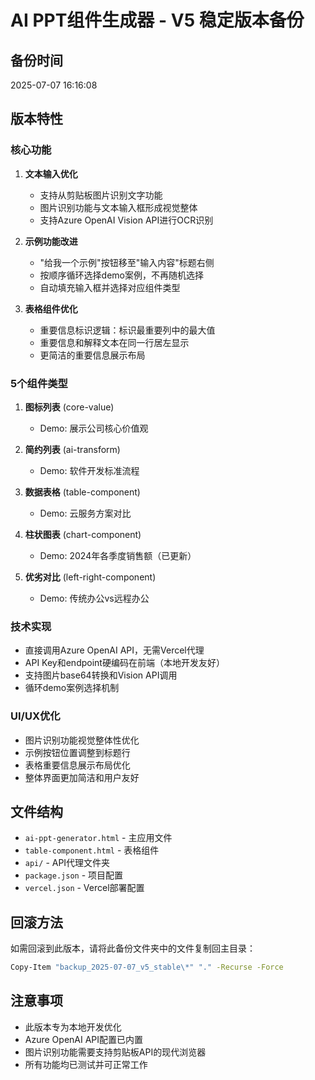 # AI PPT组件生成器 - V5 稳定版本备份

## 备份时间
2025-07-07 16:16:08

## 版本特性

### 核心功能
1. **文本输入优化**
   - 支持从剪贴板图片识别文字功能
   - 图片识别功能与文本输入框形成视觉整体
   - 支持Azure OpenAI Vision API进行OCR识别

2. **示例功能改进**
   - "给我一个示例"按钮移至"输入内容"标题右侧
   - 按顺序循环选择demo案例，不再随机选择
   - 自动填充输入框并选择对应组件类型

3. **表格组件优化**
   - 重要信息标识逻辑：标识最重要列中的最大值
   - 重要信息和解释文本在同一行居左显示
   - 更简洁的重要信息展示布局

### 5个组件类型
1. **图标列表** (core-value)
   - Demo: 展示公司核心价值观
   
2. **简约列表** (ai-transform)
   - Demo: 软件开发标准流程
   
3. **数据表格** (table-component)
   - Demo: 云服务方案对比
   
4. **柱状图表** (chart-component)
   - Demo: 2024年各季度销售额（已更新）
   
5. **优劣对比** (left-right-component)
   - Demo: 传统办公vs远程办公

### 技术实现
- 直接调用Azure OpenAI API，无需Vercel代理
- API Key和endpoint硬编码在前端（本地开发友好）
- 支持图片base64转换和Vision API调用
- 循环demo案例选择机制

### UI/UX优化
- 图片识别功能视觉整体性优化
- 示例按钮位置调整到标题行
- 表格重要信息展示布局优化
- 整体界面更加简洁和用户友好

## 文件结构
- `ai-ppt-generator.html` - 主应用文件
- `table-component.html` - 表格组件
- `api/` - API代理文件夹
- `package.json` - 项目配置
- `vercel.json` - Vercel部署配置

## 回滚方法
如需回滚到此版本，请将此备份文件夹中的文件复制回主目录：

```bash
Copy-Item "backup_2025-07-07_v5_stable\*" "." -Recurse -Force
```

## 注意事项
- 此版本专为本地开发优化
- Azure OpenAI API配置已内置
- 图片识别功能需要支持剪贴板API的现代浏览器
- 所有功能均已测试并可正常工作
